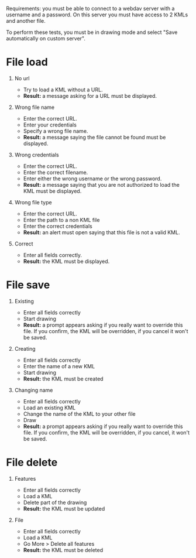Requirements: you must be able to connect to a webdav server with a username and
a password. On this server you must have access to 2 KMLs and another file.

To perform these tests, you must be in drawing mode and select "Save
automatically on custom server".

# File load
1. No url
   - Try to load a KML without a URL.
   - **Result:** a message asking for a URL must be displayed.

2. Wrong file name
   - Enter the correct URL.
   - Enter your credentials
   - Specify a wrong file name.
   - **Result:** a message saying the file cannot be found must be displayed.

3. Wrong credentials
   - Enter the correct URL.
   - Enter the correct filename.
   - Enter either the wrong username or the wrong password.
   - **Result:** a message saying that you are not authorized to load the KML
     must be displayed.

4. Wrong file type
   - Enter the correct URL.
   - Enter the path to a non KML file
   - Enter the correct credentials
   - **Result:** an alert must open saying that this file is not a valid KML.

5. Correct
   - Enter all fields correctly.
   - **Result:** the KML must be displayed.


# File save
1. Existing
   - Enter all fields correctly
   - Start drawing
   - **Result:** a prompt appears asking if you really want to override this
     file. If you confirm, the KML will be overridden, if you cancel it won't be
     saved.

2. Creating
   - Enter all fields correctly
   - Enter the name of a new KML
   - Start drawing
   - **Result:** the KML must be created

3. Changing name
   - Enter all fields correctly
   - Load an existing KML
   - Change the name of the KML to your other file
   - Draw
   - **Result:** a prompt appears asking if you really want to override this
     file. If you confirm, the KML will be overridden, if you cancel, it won't
     be saved.


# File delete
1. Features
   - Enter all fields correctly
   - Load a KML
   - Delete part of the drawing
   - **Result:** the KML must be updated

2. File
   - Enter all fields correctly
   - Load a KML
   - Go More > Delete all features
   - **Result:** the KML must be deleted
